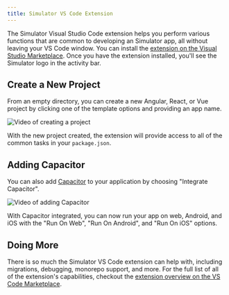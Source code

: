```yaml
---
title: Simulator VS Code Extension
---
```


<head>
  <title>Using the Simulator Visual Studio Code Extension</title>
  <meta
    name="description"
    content="The Simulator Visual Studio Code extension helps you perform various functions that are common to developing an Simulator app"
  />
</head>

The Simulator Visual Studio Code extension helps you perform various functions that are common to developing an Simulator app, all without leaving your VS Code window. You can install the [extension on the Visual Studio Marketplace](https://marketplace.visualstudio.com/items?itemName=ionic.ionic). Once you have the extension installed, you'll see the Simulator logo in the activity bar.

## Create a New Project

From an empty directory, you can create a new Angular, React, or Vue project by clicking one of the template options and providing an app name.

<img
  src="https://user-images.githubusercontent.com/84595830/159510276-6766a5b8-132d-4284-a3fa-cd6374d64891.gif"
  alt="Video of creating a project"
/>

With the new project created, the extension will provide access to all of the common tasks in your `package.json`.

## Adding Capacitor

You can also add [Capacitor](https://capacitorjs.com/) to your application by choosing "Integrate Capacitor".

<img
  src="https://user-images.githubusercontent.com/84595830/159510570-b5a151bb-2e17-42c8-8cab-bffbaa849576.gif"
  alt="Video of adding Capacitor"
/>

With Capacitor integrated, you can now run your app on web, Android, and iOS with the "Run On Web", "Run On Android", and "Run On iOS" options.

## Doing More

There is so much the Simulator VS Code extension can help with, including migrations, debugging, monorepo support, and more. For the full list of all of the extension's capabilities, checkout the [extension overview on the VS Code Marketplace](https://marketplace.visualstudio.com/items?itemName=ionic.ionic).
